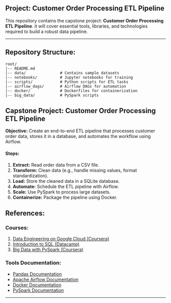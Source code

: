 ## Project: Customer Order Processing ETL Pipeline

This repository contains the capstone project: **Customer Order Processing ETL Pipeline**. it will cover essential tools, libraries, and technologies required to build a robust data pipeline.

---

## Repository Structure:

```
root/
|-- README.md
|-- data/               # Contains sample datasets
|-- notebooks/          # Jupyter notebooks for training
|-- scripts/            # Python scripts for ETL tasks
|-- airflow_dags/       # Airflow DAGs for automation
|-- docker/             # Dockerfiles for containerization
|-- big_data/           # PySpark scripts
```

## Capstone Project: Customer Order Processing ETL Pipeline

**Objective:** Create an end-to-end ETL pipeline that processes customer order data, stores it in a database, and automates the workflow using Airflow.

#### **Steps:**
1. **Extract:** Read order data from a CSV file.
2. **Transform:** Clean data (e.g., handle missing values, format standardization).
3. **Load:** Store the cleaned data in a SQLite database.
4. **Automate:** Schedule the ETL pipeline with Airflow.
5. **Scale:** Use PySpark to process large datasets.
6. **Containerize:** Package the pipeline using Docker.


## References:

### Courses:
1. [Data Engineering on Google Cloud (Coursera)](https://www.coursera.org/professional-certificates/google-cloud-data-engineering)
2. [Introduction to SQL (Datacamp)](https://www.datacamp.com/courses/intro-to-sql-for-data-science)
3. [Big Data with PySpark (Coursera)](https://www.coursera.org/learn/big-data-analysis-with-spark)

### Tools Documentation:
- [Pandas Documentation](https://pandas.pydata.org/)
- [Apache Airflow Documentation](https://airflow.apache.org/docs/)
- [Docker Documentation](https://docs.docker.com/)
- [PySpark Documentation](https://spark.apache.org/docs/latest/api/python/)

---

